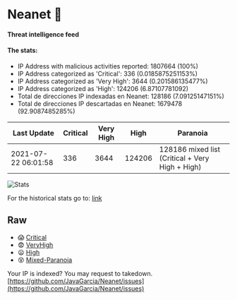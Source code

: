 # Neanet :hocho:
#### Threat intelligence feed
#### The stats:

- IP Address with malicious activities reported: 1807664 (100%)
- IP Address categorized as 'Critical':  336 (0.0185875251153%)
- IP Address categorized as 'Very High':  3644 (0.201586135477%)
- IP Address categorized as 'High':  124206 (6.87107781092)
- Total de direcciones IP indexadas en Neanet:  128186 (7.09125147151%)
- Total de direcciones IP descartadas en Neanet:  1679478 (92.9087485285%)

| Last Update | Critical | Very High | High | Paranoia |
| --- | --- | --- | --- | --- |
| 2021-07-22 06:01:58 | 336 | 3644 | 124206 | 128186 mixed list (Critical + Very High + High)|

![Stats](https://docs.google.com/spreadsheets/d/e/2PACX-1vSnaNMIXVabIpDJjufMlzH7poXnshF3mgd8Is1g9ytUEzVsP5my4Trn8f-xkoLLQ38xpL3HtmUexLo6/pubchart?oid=501124687&format=image)

For the historical stats go to: [link](/stats.csv)
## Raw
- :scream: [Critical](https://raw.githubusercontent.com/JavaGarcia/Neanet/master/blacklists/neanet_critical.txt)
- :fearful: [VeryHigh](https://raw.githubusercontent.com/JavaGarcia/Neanet/master/blacklists/neanet_veryHigh.txtt)
- :frowning: [High](https://raw.githubusercontent.com/JavaGarcia/Neanet/master/blacklists/neanet_high.txt)
- :dizzy_face: [Mixed-Paranoia](https://raw.githubusercontent.com/JavaGarcia/Neanet/master/blacklists/neanet_all.txt)


Your IP is indexed? You may request to takedown. [https://github.com/JavaGarcia/Neanet/issues](https://github.com/JavaGarcia/Neanet/issues)
































































































































































































































































































































































































































































































































































































































































































































































































































































































































































































































































































































































































































































































































































































































































































































































































































































































































































































































































































































































































































































































































































































































































































































































































































































































































































































































































































































































































































































































































































































































































































































































































































































































































































































































































































































































































































































































































































































































































































































































































































































































































































































































































































































































































































































































































































































































































































































































































































































































































































































































































































































































































































































































































































































































































































































































































































































































































































































































































































































































































































































































































































































































































































































































































































































































































































































































































































































































































































































































































































































































































































































































































































































































































































































































































































































































































































































































































































































































































































































